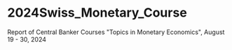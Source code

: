 # 2024Swiss_Monetary_Course
Report of Central Banker Courses "Topics in Monetary Economics", August 19 - 30, 2024
